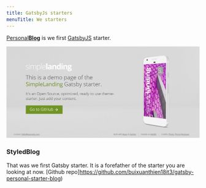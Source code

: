 ```yaml
---
title: GatsbyJs starters
menuTitle: We starters
---
```


[Personal**Blog**](https://github.com/buixuanthien18it3/gatsby-personal-starter-blog) is we first [GatsbyJS](https://www.gatsbyjs.org/) starter.

![SimpleLanding](./gatsby-starter-simple-landing.png)

### StyledBlog

That was we first Gatsby starter. It is a forefather of the starter you are looking at now.
[Github repo]https://github.com/buixuanthien18it3/gatsby-personal-starter-blog)
